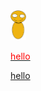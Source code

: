 <img src="leaf.svg" width="25"/>
<link rel="stylesheet" href="./a.css">



<a href = './a.js'/>



<p style = 'color: red'>hello</p>
hello
